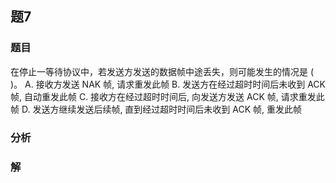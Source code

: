 ## 题7
### 题目
在停止一等待协议中，若发送方发送的数据帧中途丢失，则可能发生的情况是 ( )。
A. 接收方发送 NAK 帧, 请求重发此帧
B. 发送方在经过超时时间后未收到 ACK 帧, 自动重发此帧
C. 接收方在经过超时时间后, 向发送方发送 ACK 帧, 请求重发此帧
D. 发送方继续发送后续帧, 直到经过超时时间后未收到 ACK 帧, 重发此帧
### 分析

### 解